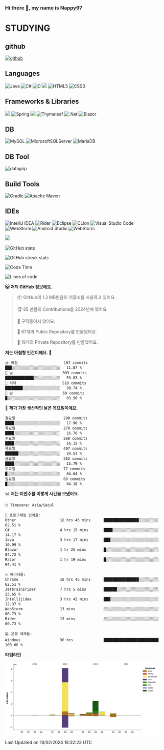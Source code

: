 ### Hi there 👋, my name is Nappy97

# STUDYING
## github
[<img src='https://cdn.jsdelivr.net/npm/simple-icons@3.0.1/icons/github.svg' alt='github' height='40'>](https://github.com/Nappy97)  

## Languages
![Java](https://img.shields.io/badge/java-%23ED8B00.svg?style=for-the-badge&logo=openjdk&logoColor=white) ![C#](https://img.shields.io/badge/c%23-%23239120.svg?style=for-the-badge&logo=c-sharp&logoColor=white) ![C](https://img.shields.io/badge/c-%2300599C.svg?style=for-the-badge&logo=c&logoColor=white) <img src="https://img.shields.io/badge/javascript-F7DF1E?style=for-the-badge&logo=javascript&logoColor=black"> ![HTML5](https://img.shields.io/badge/html5-%23E34F26.svg?style=for-the-badge&logo=html5&logoColor=white) ![CSS3](https://img.shields.io/badge/css3-%231572B6.svg?style=for-the-badge&logo=css3&logoColor=white)

## Frameworks & Libraries
<img src="https://img.shields.io/badge/bootstrap-7952B3?style=for-the-badge&logo=bootstrap&logoColor=white"> ![Spring](https://img.shields.io/badge/spring-%236DB33F.svg?style=for-the-badge&logo=spring&logoColor=white) <img src="https://img.shields.io/badge/jQuery-0769AD?style=for-the-badge&logo=jquery&logoColor=white"> ![Thymeleaf](https://img.shields.io/badge/Thymeleaf-%23005C0F.svg?style=for-the-badge&logo=Thymeleaf&logoColor=white) ![.Net](https://img.shields.io/badge/.NET-5C2D91?style=for-the-badge&logo=.net&logoColor=white) ![Blazor](https://img.shields.io/badge/blazor-%235C2D91.svg?style=for-the-badge&logo=blazor&logoColor=white)

## DB
![MySQL](https://img.shields.io/badge/mysql-%2300f.svg?style=for-the-badge&logo=mysql&logoColor=white) ![MicrosoftSQLServer](https://img.shields.io/badge/Microsoft%20SQL%20Server-CC2927?style=for-the-badge&logo=microsoft%20sql%20server&logoColor=white) ![MariaDB](https://img.shields.io/badge/MariaDB-003545?style=for-the-badge&logo=mariadb&logoColor=white)

## DB Tool
![datagrip](https://img.shields.io/badge/datagrip-9681EB?style=flat&logo=datagrip)

## Build Tools
![Gradle](https://img.shields.io/badge/Gradle-02303A.svg?style=for-the-badge&logo=Gradle&logoColor=white) ![Apache Maven](https://img.shields.io/badge/Apache%20Maven-C71A36?style=for-the-badge&logo=Apache%20Maven&logoColor=white)

## IDEs
![IntelliJ IDEA](https://img.shields.io/badge/IntelliJIDEA-000000.svg?style=for-the-badge&logo=intellij-idea&logoColor=white) ![Rider](https://img.shields.io/badge/Rider-000000.svg?style=for-the-badge&logo=Rider&logoColor=white&color=black&labelColor=crimson) ![Eclipse](https://img.shields.io/badge/Eclipse-FE7A16.svg?style=for-the-badge&logo=Eclipse&logoColor=white) ![CLion](https://img.shields.io/badge/CLion-black?style=for-the-badge&logo=clion&logoColor=white) ![Visual Studio Code](https://img.shields.io/badge/Visual%20Studio%20Code-0078d7.svg?style=for-the-badge&logo=visual-studio-code&logoColor=white) ![WebStorm](https://img.shields.io/badge/webstorm-143?style=for-the-badge&logo=webstorm&logoColor=white&color=black) ![Android Studio](https://img.shields.io/badge/Android%20Studio-3DDC84.svg?style=for-the-badge&logo=android-studio&logoColor=white) ![WebStorm](https://img.shields.io/badge/webstorm-143?style=for-the-badge&logo=webstorm&logoColor=white&color=black)

<div>
  <img  src="https://github-readme-stats.vercel.app/api/top-langs/?username=Nappy97&langs_count=8&exclude_repo=Example-deep-learning-from-scratch&layout=compact&line_height=24&hide_border=true&title_color=d88e82&card_width=280">
<div>
  
![GitHub stats](https://github-readme-stats.vercel.app/api?username=Nappy97&show_icons=true)  

![GitHub streak stats](https://github-readme-streak-stats.herokuapp.com/?user=Nappy97)  

<!--START_SECTION:waka-->
![Code Time](http://img.shields.io/badge/Code%20Time-1%2C526%20hrs%2038%20mins-blue)

![Lines of code](https://img.shields.io/badge/%EC%A0%80%EB%8A%94%20%EC%97%AC%ED%83%9C%EA%B9%8C%EC%A7%80%20-6.4%20million%20%EC%A4%84%EC%9D%98%20%EC%BD%94%EB%93%9C%EB%A5%BC%20%EC%9E%91%EC%84%B1%ED%96%88%EC%96%B4%EC%9A%94.-blue)

**🐱 저의 GitHub 정보에요.** 

> 📦 GitHub의 1.3 MB만큼의 저장소를 사용하고 있어요. 
 > 
> 🏆 85 만큼의 Contributions을 2024년에 했어요
 > 
> 🚫 구직중이지 않아요.
 > 
> 📜 67개의 Public Repository를 만들었어요. 
 > 
> 🔑 19개의 Private Repository를 만들었어요. 
 > 
**저는 아침형 인간이에요. 🐤** 

```text
🌞 아침                     197 commits         ███░░░░░░░░░░░░░░░░░░░░░░   11.87 % 
🌆 낮　                     893 commits         █████████████░░░░░░░░░░░░   53.83 % 
🌃 저녁                     510 commits         ████████░░░░░░░░░░░░░░░░░   30.74 % 
🌙 밤　                     59 commits          █░░░░░░░░░░░░░░░░░░░░░░░░   03.56 % 
```
📅 **제가 가장 생산적인 날은 목요일이에요.** 

```text
월요일                      298 commits         ████░░░░░░░░░░░░░░░░░░░░░   17.96 % 
화요일                      278 commits         ████░░░░░░░░░░░░░░░░░░░░░   16.76 % 
수요일                      268 commits         ████░░░░░░░░░░░░░░░░░░░░░   16.15 % 
목요일                      407 commits         ██████░░░░░░░░░░░░░░░░░░░   24.53 % 
금요일                      262 commits         ████░░░░░░░░░░░░░░░░░░░░░   15.79 % 
토요일                      77 commits          █░░░░░░░░░░░░░░░░░░░░░░░░   04.64 % 
일요일                      69 commits          █░░░░░░░░░░░░░░░░░░░░░░░░   04.16 % 
```


📊 **저는 이번주를 이렇게 시간을 보냈어요.** 

```text
🕑︎ Timezone: Asia/Seoul

💬 프로그래밍 언어들: 
Other                    18 hrs 45 mins      ████████████████░░░░░░░░░   62.51 % 
C#                       4 hrs 15 mins       ████░░░░░░░░░░░░░░░░░░░░░   14.17 % 
Java                     3 hrs 17 mins       ███░░░░░░░░░░░░░░░░░░░░░░   10.99 % 
Blazor                   1 hr 25 mins        █░░░░░░░░░░░░░░░░░░░░░░░░   04.72 % 
Razor                    1 hr 19 mins        █░░░░░░░░░░░░░░░░░░░░░░░░   04.41 % 

🔥 에디터들: 
Chrome                   18 hrs 45 mins      ████████████████░░░░░░░░░   62.51 % 
Jetbrainsrider           7 hrs 5 mins        ██████░░░░░░░░░░░░░░░░░░░   23.65 % 
Intellijidea             3 hrs 42 mins       ███░░░░░░░░░░░░░░░░░░░░░░   12.37 % 
WebStorm                 13 mins             ░░░░░░░░░░░░░░░░░░░░░░░░░   00.73 % 
Rider                    13 mins             ░░░░░░░░░░░░░░░░░░░░░░░░░   00.73 % 

💻 운영 체제들: 
Windows                  30 hrs              █████████████████████████   100.00 % 
```

**타임라인**

![Lines of Code chart](https://raw.githubusercontent.com/Nappy97/Nappy97/main/assets/bar_graph.png)


 Last Updated on 18/02/2024 18:32:23 UTC
<!--END_SECTION:waka-->
